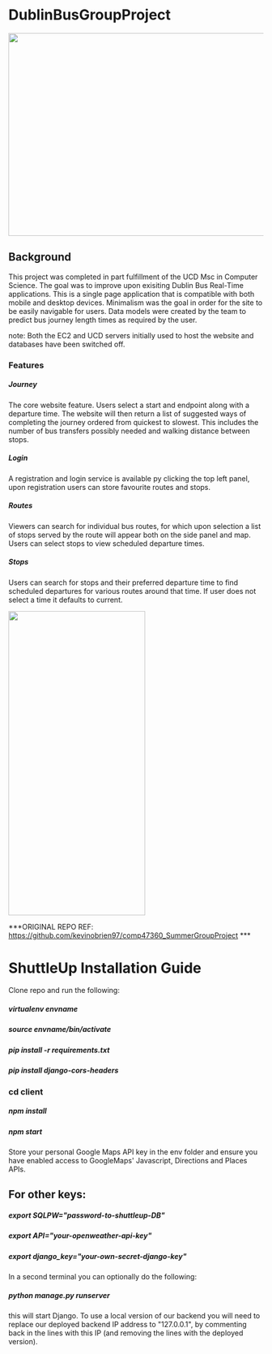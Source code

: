 # DublinBusGroupProject

<img src = "https://media.giphy.com/media/v1.Y2lkPTc5MGI3NjExNTQyNmI1YmRhNmVkZjBhOTkzYjZmYzUyY2MyNThiNWU2ZWNkMjFlMiZjdD1n/e5bNjlMCcfv0cSzlS5/giphy.gif"
 width="700" height="400" />
 
 ## Background

This project was completed in part fulfillment of the UCD Msc in Computer Science. The goal was to improve upon  exisiting Dublin Bus Real-Time applications. This is a single page application that is compatible with both mobile and desktop devices. Minimalism was the goal in order for the site to be easily navigable for users. Data models were created by the team to predict bus journey length times as required by the user. 

note: Both the EC2 and UCD servers initially used to host the website and databases have been switched off. 

### Features

##### Journey 

The core website feature. Users select a start and endpoint along with a departure time. The website will then return a list of suggested ways of completing the journey ordered from quickest to slowest. This includes the number of bus transfers possibly needed and walking distance between stops. 

##### Login

A registration and login service is available py clicking the top left panel, upon registration users can store favourite routes and stops. 

##### Routes

Viewers can search for individual bus routes, for which upon selection a list of stops served by the route will appear both on the side panel and map. Users can select stops to view scheduled departure times.

##### Stops

Users can search for stops and their preferred departure time to find scheduled departures for various routes around that time. If user does not select a time it defaults to current. 

<img src="https://media.giphy.com/media/v1.Y2lkPTc5MGI3NjExYzhhZjhjZTRjYjdlNDc2OTZjNzhkMTI3ZTBhYTdmZjczN2M5YWFlMiZjdD1n/Vme1OPBENsJkQmQzGy/giphy.gif" height="600" width="270" />
 
 
 ***ORIGINAL REPO REF: https://github.com/kevinobrien97/comp47360_SummerGroupProject ***
 
 
# ShuttleUp Installation Guide 

Clone repo and run the following:

##### virtualenv envname
##### source envname/bin/activate 

##### pip install -r requirements.txt
##### pip install django-cors-headers

### cd client

##### npm install

##### npm start 

Store your personal Google Maps API key in the env folder and ensure you have enabled access to GoogleMaps' Javascript, Directions and Places APIs. 

## For other keys: 

##### export SQLPW="password-to-shuttleup-DB" 
##### export API="your-openweather-api-key"
##### export django_key="your-own-secret-django-key"

In a second terminal you can optionally do the following: 

##### python manage.py runserver 

this will start Django. To use a local version of our backend you will need to replace our deployed backend IP address to "127.0.0.1", by commenting back in the lines with this IP (and removing the lines with the deployed version). 

